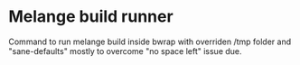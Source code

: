 # Melange build runner

Command to run melange build inside bwrap with overriden /tmp folder and "sane-defaults" mostly to overcome "no space left" issue due.

 
